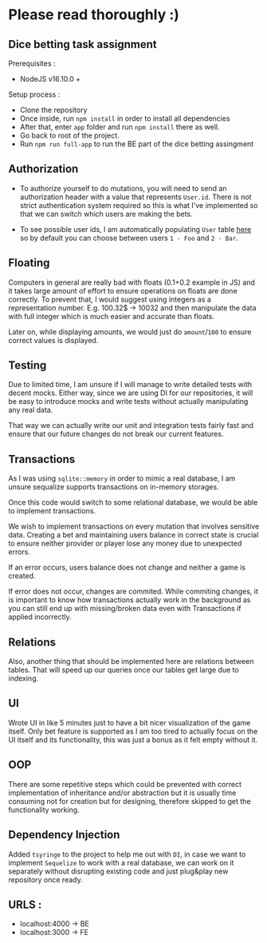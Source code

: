 # Please read thoroughly :)

## Dice betting task assignment

Prerequisites :

- NodeJS v16.10.0 +

Setup process :

- Clone the repository
- Once inside, run `npm install` in order to install all dependencies
- After that, enter `app` folder and run `npm install` there as well.
- Go back to root of the project.
- Run `npm run full-app` to run the BE part of the dice betting assingment

## Authorization

- To authorize yourself to do mutations, you will need to send an authorization header with a value that represents `User.id`. There is not strict authentication system required so this is what I've implemented so that we can switch which users are making the bets.

- To see possible user ids, I am automatically populating `User` table [here](/src/repository/user/user.sqlite.repository.ts) so by default you can choose between users `1 - Foo` and `2 - Bar`.

## Floating
Computers in general are really bad with floats (0.1+0.2 example in JS) and it takes large amount of effort to ensure operations on floats are done correctly.
To prevent that, I would suggest using integers as a representation number. E.g. 100.32$ -> 10032 and then manipulate the data with full integer which is much easier and accurate than floats.

Later on, while displaying amounts, we would just do `amount`/`100` to ensure correct values is displayed.

## Testing

Due to limited time, I am unsure if I will manage to write detailed tests with decent mocks.
Either way, since we are using DI for our repositories, it will be easy to introduce mocks and write tests without actually manipulating any real data.

That way we can actually write our unit and integration tests fairly fast and ensure that our future changes do not break our current features.

## Transactions

As I was using `sqlite::memory` in order to mimic a real database, I am unsure sequalize supports transactions on in-memory storages.

Once this code would switch to some relational database, we would be able to implement transactions.

We wish to implement transactions on every mutation that involves sensitive data. Creating a bet and maintaining users balance in correct state is crucial to ensure neither provider or player lose any money due to unexpected errors.

If an error occurs, users balance does not change and neither a game is created.

If error does not occur, changes are commited. While commiting changes, it is important to know how transactions actually work in the background as you can still end up with missing/broken data even with Transactions if applied incorrectly.

## Relations

Also, another thing that should be implemented here are relations between tables. That will speed up our queries once our tables get large due to indexing.

## UI

Wrote UI in like 5 minutes just to have a bit nicer visualization of the game itself. Only bet feature is supported as I am too tired to actually focus on the UI itself and its functionality, this was just a bonus as it felt empty without it.

## OOP
There are some repetitive steps which could be prevented with correct implementation of inheritance and/or abstraction but it is usually time consuming not for creation but for designing, therefore skipped to get the functionality working.

## Dependency Injection
Added `tsyringe` to the project to help me out with `DI`, in case we want to implement `Sequelize` to work with a real database, we can work on it separately without disrupting existing code and just plug&play new repository once ready.

## URLS :

- localhost:4000 -> BE
- localhost:3000 -> FE

